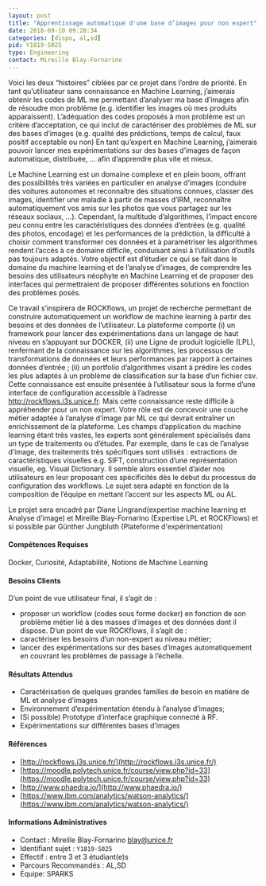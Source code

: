 ```yaml
---
layout: post
title: "Apprentissage automatique d'une base d’images pour non expert"
date: 2018-09-10 09:28:34
categories: [dispo, al,sd]
pid: Y1819-S025
type: Engineering
contact: Mireille Blay-Fornarino
---
```

       
Voici les deux “histoires” ciblées par ce projet  dans l’ordre de priorité.
En tant qu’utilisateur sans connaissance en Machine Learning, j’aimerais obtenir les codes de ML me permettant d’analyser ma base d’images afin de résoudre mon problème (e.g. identifier les images où mes produits apparaissent). L’adéquation des codes proposés à mon problème est un  critère d’acceptation, ce qui inclut de caractériser des problèmes de ML sur des bases d’images (e.g. qualité des prédictions, temps de calcul, faux positif acceptable ou non)
En tant qu’expert en Machine Learning, j’aimerais pouvoir lancer mes expérimentations sur des bases d’images de façon automatique, distribuée, ... afin d’apprendre plus vite et mieux.

Le Machine Learning est un domaine complexe et en plein boom, offrant des possibilités très variées en particulier en analyse d’images (conduire des voitures autonomes et reconnaître des situations connues, classer des images, identifier une maladie à partir de masses d’IRM, reconnaître automatiquement vos amis sur les photos que vous partagez sur les réseaux sociaux, ...). Cependant, la multitude d’algorithmes, l’impact encore peu connu entre les caractéristiques des données d’entrées (e.g. qualité des photos, encodage) et les performances de la prédiction, la difficulté à choisir comment transformer ces données et à paramétriser les algorithmes rendent l’accès à ce domaine difficile, conduisant ainsi à l’utilisation d’outils pas toujours adaptés.
Votre objectif est d’étudier ce qui se fait dans le domaine du machine learning et de l’analyse d’images, de comprendre les besoins des utilisateurs néophyte en Machine Learning et de proposer des interfaces qui permettraient de proposer différentes solutions en fonction des problèmes posés. 

Ce travail s’inspirera de ROCKflows, un projet de recherche permettant de construire automatiquement un workflow de machine learning à partir des besoins et des données de l’utilisateur. La plateforme comporte (i) un framework pour lancer des expérimentations dans un langage de haut niveau en s’appuyant sur DOCKER, (ii) une Ligne de produit logicielle (LPL), renfermant de la connaissance sur les algorithmes, les processus de transformations de données et leurs performances par rapport à certaines données d’entrée ; (ii) un portfolio d’algorithmes visant à prédire les codes les plus adaptés à un problème de classification sur la base d’un fichier csv.
Cette connaissance est ensuite présentée à l’utilisateur sous la forme d’une interface de configuration accessible à l’adresse http://rockflows.i3s.unice.fr. Mais cette connaissance reste difficile à appréhender pour un non expert. Votre rôle est de concevoir une couche métier adaptée à l’analyse d’image par ML ce qui devrait entraîner un enrichissement de la plateforme. 
Les champs d’application du machine learning étant très vastes, les experts sont généralement spécialisés dans un type de traitements ou d’études. Par exemple, dans le cas de l’analyse d’image, des traitements très spécifiques sont utilisés : extractions de caractéristiques visuelles e.g. SIFT, construction d’une représentation visuelle, eg. Visual Dictionary. Il semble alors essentiel d’aider nos utilisateurs en leur proposant ces spécificités dès le début du processus de configuration des workflows.
Le sujet sera adapté en fonction de la composition de l’équipe en mettant l’accent sur les aspects ML ou AL.

Le projet sera encadré par Diane Lingrand(expertise machine learning et Analyse d’image) et  Mireille Blay-Fornarino (Expertise LPL et ROCKFlows) et si possible par Günther Jungbluth (Plateforme d'expérimentation) 


#### Compétences Requises
Docker, Curiosité, Adaptabilité, Notions de Machine Learning



     

#### Besoins Clients
D’un point de vue utilisateur final, il s’agit de :
- proposer un workflow (codes sous forme docker) en fonction de son problème métier lié à des masses d’images et des données dont il dispose. 
D’un point de vue ROCKflows, il s’agit de : 
- caractériser les besoins d’un non-expert au niveau métier; 
- lancer des expérimentations sur des bases d’images automatiquement en couvrant les problèmes de passage à l’échelle.



#### Résultats Attendus
- Caractérisation de quelques grandes familles de besoin en matière de ML et analyse d’images
- Environnement d’expérimentation étendu à l’analyse d’images;
- (Si possible) Prototype d’interface graphique connecté à RF.
- Expérimentations sur différentes bases d’images

#### Références

  * [http://rockflows.i3s.unice.fr/](http://rockflows.i3s.unice.fr/)
  * [https://moodle.polytech.unice.fr/course/view.php?id=33](https://moodle.polytech.unice.fr/course/view.php?id=33)
  * [http://www.phaedra.io/](http://www.phaedra.io/)
  * [https://www.ibm.com/analytics/watson-analytics/](https://www.ibm.com/analytics/watson-analytics/)

#### Informations Administratives
  * Contact : Mireille Blay-Fornarino <blay@unice.fr>
  * Identifiant sujet : `Y1819-S025`
  * Effectif : entre 3 et 3 étudiant(e)s
  * Parcours Recommandés : AL,SD
  * Équipe: SPARKS

     